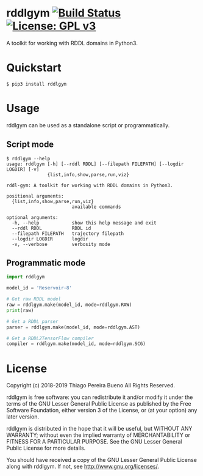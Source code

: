 # rddlgym [![Build Status](https://travis-ci.org/thiagopbueno/rddlgym.svg?branch=master)](https://travis-ci.org/thiagopbueno/rddlgym) [![License: GPL v3](https://img.shields.io/badge/License-GPL%20v3-blue.svg)](https://github.com/thiagopbueno/rddlgym/blob/master/LICENSE)


A toolkit for working with RDDL domains in Python3.

# Quickstart

```text
$ pip3 install rddlgym
```

# Usage

rddlgym can be used as a standalone script or programmatically.


## Script mode

```text
$ rddlgym --help
usage: rddlgym [-h] [--rddl RDDL] [--filepath FILEPATH] [--logdir LOGDIR] [-v]
               {list,info,show,parse,run,viz}

rddl-gym: A toolkit for working with RDDL domains in Python3.

positional arguments:
  {list,info,show,parse,run,viz}
                        available commands

optional arguments:
  -h, --help            show this help message and exit
  --rddl RDDL           RDDL id
  --filepath FILEPATH   trajectory filepath
  --logdir LOGDIR       logdir
  -v, --verbose         verbosity mode
```


## Programmatic mode

```python
import rddlgym

model_id = 'Reservoir-8'

# Get raw RDDL model
raw = rddlgym.make(model_id, mode=rddlgym.RAW)
print(raw)

# Get a RDDL parser
parser = rddlgym.make(model_id, mode=rddlgym.AST)

# Get a RDDL2TensorFlow compiler
compiler = rddlgym.make(model_id, mode=rddlgym.SCG)
```


# License

Copyright (c) 2018-2019 Thiago Pereira Bueno All Rights Reserved.

rddlgym is free software: you can redistribute it and/or modify it
under the terms of the GNU Lesser General Public License as published by
the Free Software Foundation, either version 3 of the License, or (at
your option) any later version.

rddlgym is distributed in the hope that it will be useful, but
WITHOUT ANY WARRANTY; without even the implied warranty of
MERCHANTABILITY or FITNESS FOR A PARTICULAR PURPOSE. See the GNU Lesser
General Public License for more details.

You should have received a copy of the GNU Lesser General Public License
along with rddlgym. If not, see http://www.gnu.org/licenses/.
